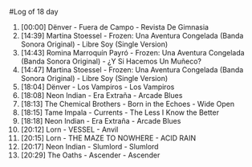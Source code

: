 #Log of 18 day

1. [00:00] Dënver - Fuera de Campo - Revista De Gimnasia
1. [14:39] Martina Stoessel - Frozen: Una Aventura Congelada (Banda Sonora Original) - Libre Soy (Single Version)
1. [14:43] Romina Marroquín Payró - Frozen: Una Aventura Congelada (Banda Sonora Original) - ¿Y Si Hacemos Un Muñeco?
1. [14:47] Martina Stoessel - Frozen: Una Aventura Congelada (Banda Sonora Original) - Libre Soy (Single Version)
1. [18:04] Dënver - Los Vampiros - Los Vampiros
1. [18:08] Neon Indian - Era Extraña - Arcade Blues
1. [18:13] The Chemical Brothers - Born in the Echoes - Wide Open
1. [18:15] Tame Impala - Currents - The Less I Know the Better
1. [18:18] Neon Indian - Era Extraña - Arcade Blues
1. [20:12] Lorn - VESSEL - Anvil
1. [20:15] Lorn - THE MAZE TO NOWHERE - ACID RAIN
1. [20:17] Neon Indian - Slumlord - Slumlord
1. [20:29] The Oaths - Ascender - Ascender
